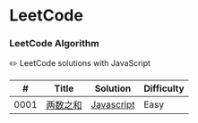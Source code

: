 LeetCode
========

### LeetCode Algorithm

✏️  LeetCode solutions with JavaScript

| # | Title | Solution | Difficulty |
|---| ----- | -------- | ---------- |
|0001|[两数之和](https://leetcode-cn.com/problems/two-sum/) | [Javascript](./easy/【0001】两数之和.js)|Easy|